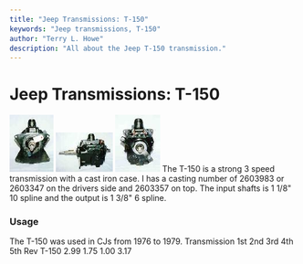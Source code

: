 ```yaml
---
title: "Jeep Transmissions: T-150"
keywords: "Jeep transmissions, T-150"
author: "Terry L. Howe"
description: "All about the Jeep T-150 transmission."
---
```


# Jeep Transmissions: T-150
[![T-150 front](/trans/t150fT.jpg)](/trans/t150f.jpg)
[![T-150 side](/trans/t150sT.jpg)](/trans/t150s.jpg)
[![T-150 back](/trans/t150bT.jpg)](/trans/t150b.jpg)
The T-150 is a strong 3 speed transmission with a cast iron case.
I has a casting number of 2603983 or 2603347 on the drivers side
and 2603357 on top.  The input shafts is 1 1/8" 10 spline and the
output is 1 3/8" 6 spline.
### Usage
The T-150 was used in CJs from 1976 to 1979.
Transmission 1st 2nd 3rd 4th 5th Rev 
T-150 2.99 1.75 1.00   3.17